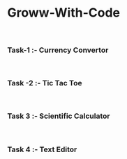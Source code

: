 # Groww-With-Code
<br>
<h3>Task-1 :- Currency Convertor</h3>
<br>
<h3>Task -2 :-  Tic Tac Toe </h3>
<br>
<h3>Task 3 :-  Scientific Calculator</h3>
<br>
<h3>Task 4 :- Text Editor</h3>
